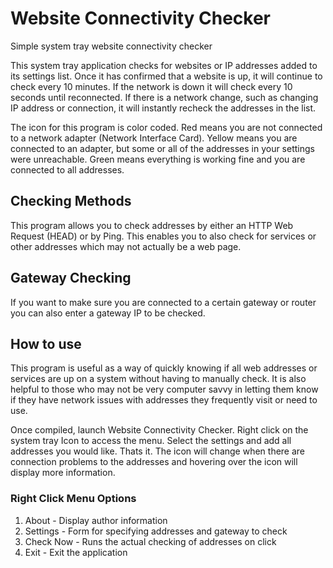 # Website Connectivity Checker
Simple system tray website connectivity checker

This system tray application checks for websites or IP addresses added to its settings list. Once it has confirmed that a website is up, it will continue to check every 10 minutes. If the network is down it will check every 10 seconds until reconnected. If there is a network change, such as changing IP address or connection, it will instantly recheck the addresses in the list. 

The icon for this program is color coded. Red means you are not connected to a network adapter (Network Interface Card). Yellow means you are connected to an adapter, but some or all of the addresses in your settings were unreachable. Green means everything is working fine and you are connected to all addresses.

## Checking Methods
This program allows you to check addresses by either an HTTP Web Request (HEAD) or by Ping. This enables you to also check for services or other addresses which may not actually be a web page. 

## Gateway Checking
If you want to make sure you are connected to a certain gateway or router you can also enter a gateway IP to be checked.

## How to use
This program is useful as a way of quickly knowing if all web addresses or services are up on a system without having to manually check. It is also helpful to those who may not be very computer savvy in letting them know if they have network issues with addresses they frequently visit or need to use.

Once compiled, launch Website Connectivity Checker. Right click on the system tray Icon to access the menu. Select the settings and add all addresses you would like. Thats it. The icon will change when there are connection problems to the addresses and hovering over the icon will display more information.

### Right Click Menu Options
1. About - Display author information
2. Settings - Form for specifying addresses and gateway to check
3. Check Now - Runs the actual checking of addresses on click
4. Exit - Exit the application

